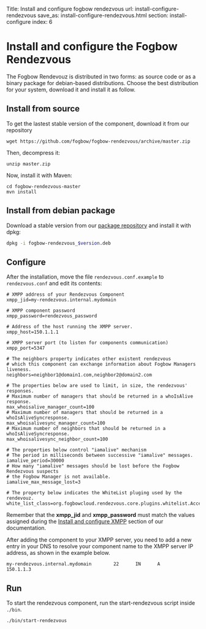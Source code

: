 Title: Install and configure fogbow rendezvous
url: install-configure-rendezvous
save_as: install-configure-rendezvous.html
section: install-configure
index: 6

Install and configure the Fogbow Rendezvous
==========

The Fogbow Rendevouz is distributed in two forms: as source code or as a binary package for debian-based distributions. Choose the best distribution for your system, download it and install it as follow.

## Install from source
To get the lastest stable version of the component, download it from our repository

``` shell
wget https://github.com/fogbow/fogbow-rendezvous/archive/master.zip
```

Then, decompress it:
``` shell
unzip master.zip
```

Now, install it with Maven:

```
cd fogbow-rendezvous-master
mvn install
```

## Install from debian package

Download a stable version from our <a href="http://downloads.fogbowcloud.org/stable/debian/">package repository</a> and install it with dpkg:

```bash
dpkg -i fogbow-rendezvous_$version.deb
```

## Configure
After the installation, move the file ```rendezvous.conf.example``` to ```rendezvous.conf``` and edit its contents:
``` shell
# XMPP address of your Rendezvous Component
xmpp_jid=my-rendezvous.internal.mydomain

# XMPP component password
xmpp_password=rendezvous_password

# Address of the host running the XMPP server.
xmpp_host=150.1.1.1

# XMPP server port (to listen for components communication)
xmpp_port=5347

# The neighbors property indicates other existent rendezvous
# which this component can exchange information about Fogbow Managers liveness.
neighbors=neighbor1@domain1.com,neighbor2@domain2.com

# The properties below are used to limit, in size, the rendezvous' responses.
# Maximum number of managers that should be returned in a whoIsAlive response.
max_whoisalive_manager_count=100
# Maximum number of managers that should be returned in a whoIsAliveSyncresponse.
max_whoisalivesync_manager_count=100
# Maximum number of neighbors that should be returned in a whoIsAliveSyncresponse.
max_whoisalivesync_neighbor_count=100

# The properties below control "iamalive" mechanism
# The period in milliseconds between successive "iamalive" messages.
iamalive_period=30000
# How many "iamalive" messages should be lost before the Fogbow Rendezvous suspects
# the Fogbow Manager is not available.
iamalive_max_message_lost=3

# The property below indicates the WhiteList pluging used by the rendevouz.
white_list_class=org.fogbowcloud.rendezvous.core.plugins.whitelist.AcceptAnyWhiteListPlugin
``` 

Remember that the **xmpp_jid** and **xmpp_password** must match the values assigned during the [Install and configure XMPP](install-configure-xmpp.md) section of our documentation.

After adding the component to your XMPP server, you need to add a new entry in your DNS to resolve your component name to the XMPP server IP address, as shown in the example below.
``` shell
my-rendezvous.internal.mydomain        22      IN      A       150.1.1.3
```

## Run
To start the rendezvous component, run the start-rendezvous script inside ```./bin```.
``` shell
./bin/start-rendezvous
```
